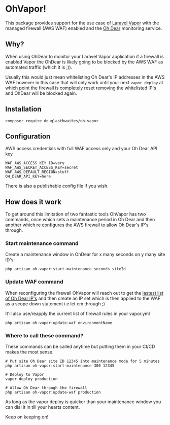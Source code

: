 # OhVapor!

This package provides support for the use case of [Laravel Vapor](https://vapor.laravel.com/) with the managed firewall (AWS WAF) enabled and the [Oh Dear](https://ohdear.app/) monitoring service.


## Why?

When using OhDear to monitor your Laravel Vapor application if a firewall is enabled Vapor the OhDear is likely going to be blocked by the AWS WAF as automated traffic (which it is ;)).

Usually this would just mean whitelisting Oh Dear's IP addresses in the AWS WAF however in this case that will only work until your next `vapor deploy` at which point the firewall is completely reset removing the whitelisted IP's and OhDear will be blocked again.

## Installation

    composer require douglasthwaites/oh-vapor

## Configuration
AWS access credentials with full WAF access only and your Oh Dear API key

    WAF_AWS_ACCESS_KEY_ID=very
    WAF_AWS_SECRET_ACCESS_KEY=secret
    WAF_AWS_DEFAULT_REGION=stuff
    OH_DEAR_API_KEY=here


There is also a publishable config file if you wish.

## How does it work

To get around this limitation of two fantastic tools OhVapor has two commands, once which sets a maintenance period in Oh Dear and then another which re configures the AWS firewall to allow Oh Dear's IP's through.

### Start maintenance command
Create a maintenance window in OhDear for x many seconds on y many site ID's:

    php artisan oh-vapor:start-maintenance seconds siteId

### Update WAF command
When reconfiguring the firewall OhVapor will reach out to get the [lastest list of Oh Dear IP's](https://ohdear.app/docs/faq/what-ips-does-oh-dear-monitor-from) and then create an IP set which is then applied to the WAF as a scope down statement i.e let em through ;)

It'll also use/reapply the current list of firewall rules in your vapor.yml

    php artisan oh-vapor:update-waf environmentName

### Where to call these command?
These commands can be called anytime but putting them in your CI/CD makes the most sense.
    
    # Put site Oh Dear site ID 12345 into maintenance mode for 5 minutes
    php artisan oh-vapor:start-maintenance 300 12345
    
    # Deploy to Vapor
    vapor deploy production
    
    # Allow Oh Dear through the firewall
    php artisan oh-vapor:update-waf production
    
As long as the vapor deploy is quicker than your maintenance window you can dial it in till your hearts content.
    
Keep on keeping on!
